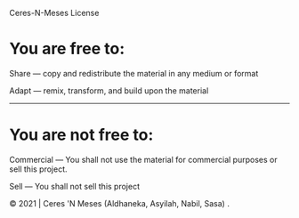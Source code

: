 Ceres-N-Meses License

# You are free to:

Share — copy and redistribute the material in any medium or format

Adapt — remix, transform, and build upon the material

---

# You are not free to:

Commercial — You shall not use the material for commercial purposes or sell this project.

Sell — You shall not sell this project

©️ 2021 | Ceres 'N Meses (Aldhaneka, Asyilah, Nabil, Sasa) .
